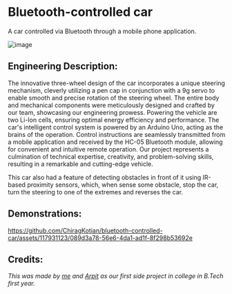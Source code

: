 # Bluetooth-controlled car

A car controlled via Bluetooth through a mobile phone application.

![image](https://github.com/ChiragKotian/bluetooth-controlled-car/assets/117931123/888c6e81-3052-4117-89ca-4878d45e0f65)


## Engineering Description: 
The innovative three-wheel design of the car incorporates a unique steering mechanism, cleverly utilizing a pen cap in conjunction with a 9g servo to enable smooth and precise rotation of the steering wheel. The entire body and mechanical components were meticulously designed and crafted by our team, showcasing our engineering prowess. Powering the vehicle are two Li-Ion cells, ensuring optimal energy efficiency and performance. The car's intelligent control system is powered by an Arduino Uno, acting as the brains of the operation. Control instructions are seamlessly transmitted from a mobile application and received by the HC-05 Bluetooth module, allowing for convenient and intuitive remote operation. Our project represents a culmination of technical expertise, creativity, and problem-solving skills, resulting in a remarkable and cutting-edge vehicle.

This car also had a feature of detecting obstacles in front of it using IR-based proximity sensors, which, when sense some obstacle, stop the car, turn the steering to one of the extremes and reverses the car.

## Demonstrations:


https://github.com/ChiragKotian/bluetooth-controlled-car/assets/117931123/089d3a78-56e6-4da1-ad1f-8f298b53692e




## Credits:
_This was made by [me](https://chiragkotian.github.io) and [Arpit](https://github.com/arpitguptagithub) as our first side project in college in B.Tech first year._
